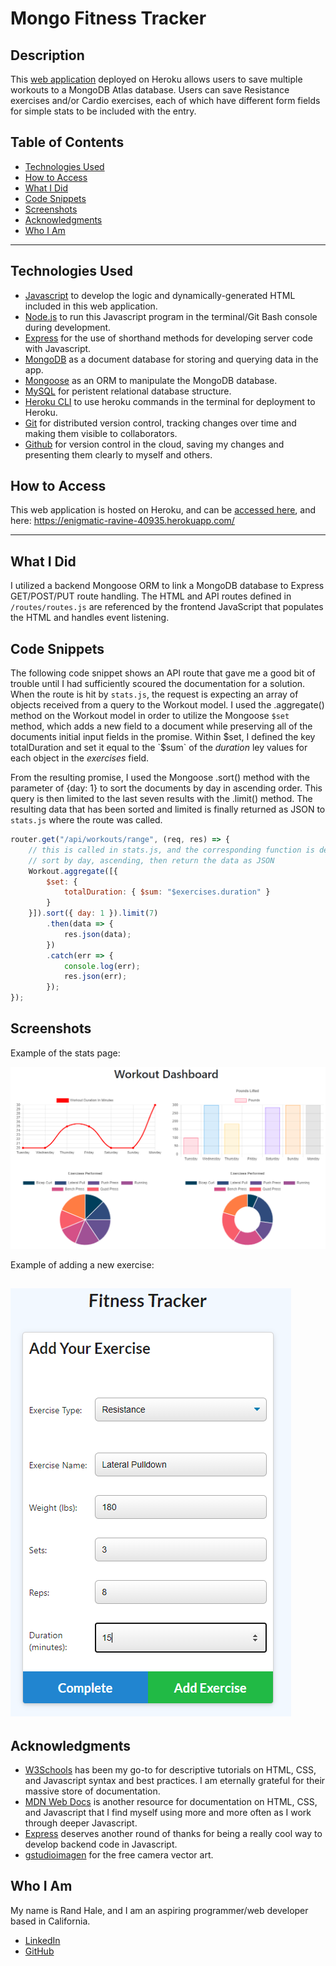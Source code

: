 # Mongo Fitness Tracker

## Description
This [web application](https://enigmatic-ravine-40935.herokuapp.com/) deployed on Heroku allows users to save multiple workouts to a MongoDB Atlas database. Users can save Resistance exercises and/or Cardio exercises, each of which have different form fields for simple stats to be included with the entry.


## Table of Contents
* [Technologies Used](#technologies-used)
* [How to Access](#how-to-access)
* [What I Did](#what-i-did)
* [Code Snippets](#code-snippets)
* [Screenshots](#screenshots)
* [Acknowledgments](#acknowledgments*)
* [Who I Am](#who-i-am)

---

## Technologies Used
* [Javascript](https://www.javascript.com/) to develop the logic and dynamically-generated HTML included in this web application.
* [Node.js](https://nodejs.org/en/docs/) to run this Javascript program in the terminal/Git Bash console during development.
* [Express](https://www.npmjs.com/package/express) for the use of shorthand methods for developing server code with Javascript.
* [MongoDB](https://www.mongodb.com/what-is-mongodb) as a document database for storing and querying data in the app.
* [Mongoose](https://mongoosejs.com/) as an ORM to manipulate the MongoDB database.
* [MySQL](https://www.mysql.com/) for peristent relational database structure.
* [Heroku CLI](https://devcenter.heroku.com/articles/heroku-cli) to use heroku commands in the terminal for deployment to Heroku.
* [Git](https://git-scm.com/) for distributed version control, tracking changes over time and making them visible to collaborators.
* [Github](https://github.com/) for version control in the cloud, saving my changes and presenting them clearly to myself and others.

## How to Access
This web application is hosted on Heroku, and can be [accessed here](https://enigmatic-ravine-40935.herokuapp.com/), and here: <https://enigmatic-ravine-40935.herokuapp.com/>

---

## What I Did
I utilized a backend Mongoose ORM to link a MongoDB database to Express GET/POST/PUT route handling. The HTML and API routes defined in `/routes/routes.js` are referenced by the frontend JavaScript that populates the HTML and handles event listening.

## Code Snippets 
The following code snippet shows an API route that gave me a good bit of trouble until I had sufficiently scoured the documentation for a solution. When the route is hit by `stats.js`, the request is expecting an array of objects received from a query to the Workout model. I used the .aggregate() method on the Workout model in order to utilize the Mongoose `$set` method, which adds a new field to a document while preserving all of the documents initial input fields in the promise. Within $set, I defined the key totalDuration and set it equal to the `$sum` of the *duration* ley values for each object in the *exercises* field.

From the resulting promise, I used the Mongoose .sort() method with the parameter of {day: 1} to sort the documents by day in ascending order. This query is then limited to the last seven results with the .limit() method. The resulting data that has been sorted and limited is finally returned as JSON to `stats.js` where the route was called.

```javascript
router.get("/api/workouts/range", (req, res) => {
    // this is called in stats.js, and the corresponding function is defined in api.js
    // sort by day, ascending, then return the data as JSON
    Workout.aggregate([{
        $set: {
            totalDuration: { $sum: "$exercises.duration" }
        }
    }]).sort({ day: 1 }).limit(7)
        .then(data => {
            res.json(data);
        })
        .catch(err => {
            console.log(err);
            res.json(err);
        });
});
```

## Screenshots
Example of the stats page:

![example-stats](./assets/example-stats.PNG)

Example of adding a new exercise:

![example-exercise](./assets/example-exercise.PNG)
---

## Acknowledgments
* [W3Schools](https://www.w3schools.com/) has been my go-to for descriptive tutorials on HTML, CSS, and Javascript syntax and best practices. I am eternally grateful for their massive store of documentation.
* [MDN Web Docs](https://developer.mozilla.org/en-US/) is another resource for documentation on HTML, CSS, and Javascript that I find myself using more and more often as I work through deeper Javascript.
* [Express](https://www.npmjs.com/package/express) deserves another round of thanks for being a really cool way to develop backend code in Javascript.
* [gstudioimagen](https://www.freepik.com/vectors/camera) for the free camera vector art.

## Who I Am
My name is Rand Hale, and I am an aspiring programmer/web developer based in California.

* [LinkedIn](https://www.linkedin.com/in/rand-hale-83ba389b/)
* [GitHub](https://github.com/prophetrand)